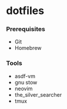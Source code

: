 # dotfiles

### Prerequisites
* Git
* Homebrew

### Tools
* asdf-vm
* gnu stow
* neovim
* the_silver_searcher
* tmux
